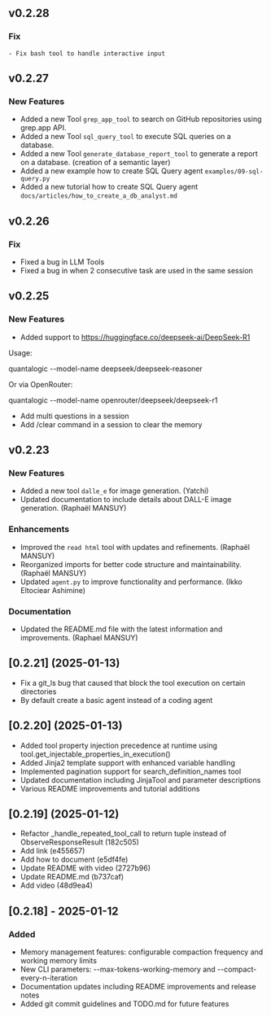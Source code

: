 ## v0.2.28

### Fix
    - Fix bash tool to handle interactive input

## v0.2.27

### New Features

- Added a new Tool `grep_app_tool` to search on GitHub repositories using grep.app API.
- Added a new Tool `sql_query_tool` to execute SQL queries on a database.
- Added a new Tool `generate_database_report_tool` to generate a report on a database. (creation of a semantic layer)
- Added a new example how to create SQL Query agent `examples/09-sql-query.py`
- Added a new tutorial how to create SQL Query agent `docs/articles/how_to_create_a_db_analyst.md` 


## v0.2.26

### Fix

- Fixed a bug in LLM Tools
- Fixed a bug in when 2 consecutive task are used in the same session

## v0.2.25

### New Features
- Added support to https://huggingface.co/deepseek-ai/DeepSeek-R1 

Usage:

quantalogic --model-name deepseek/deepseek-reasoner 

Or via OpenRouter:

quantalogic --model-name openrouter/deepseek/deepseek-r1

- Add multi questions in a session
- Add /clear command in a session to clear the memory

## v0.2.23

### New Features
- Added a new tool `dalle_e` for image generation. (Yatchi)
- Updated documentation to include details about DALL-E image generation. (Raphaël MANSUY)

### Enhancements
- Improved the `read html` tool with updates and refinements. (Raphaël MANSUY)
- Reorganized imports for better code structure and maintainability. (Raphaël MANSUY)
- Updated `agent.py` to improve functionality and performance. (Ikko Eltociear Ashimine)

### Documentation
- Updated the README.md file with the latest information and improvements. (Raphael MANSUY)


## [0.2.21] (2025-01-13)
- Fix a git_ls bug that caused that block the tool execution on certain directories
- By default create a basic agent instead of a coding agent


## [0.2.20] (2025-01-13)
- Added tool property injection precedence at runtime using tool.get_injectable_properties_in_execution()
- Added Jinja2 template support with enhanced variable handling
- Implemented pagination support for search_definition_names tool
- Updated documentation including JinjaTool and parameter descriptions
- Various README improvements and tutorial additions

## [0.2.19] (2025-01-12)
- Refactor _handle_repeated_tool_call to return tuple instead of ObserveResponseResult (182c505)
- Add link (e455657)
- Add how to document (e5df4fe)
- Update README with video (2727b96)
- Update README.md (b737caf)
- Add video (48d9ea4)


## [0.2.18] - 2025-01-12
### Added
- Memory management features: configurable compaction frequency and working memory limits
- New CLI parameters: --max-tokens-working-memory and --compact-every-n-iteration
- Documentation updates including README improvements and release notes
- Added git commit guidelines and TODO.md for future features